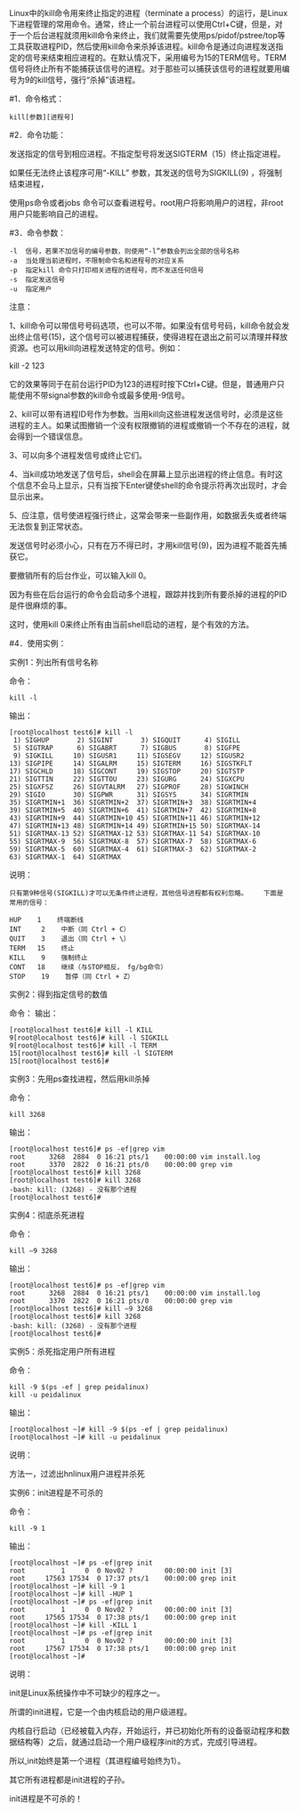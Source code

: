 Linux中的kill命令用来终止指定的进程（terminate a process）的运行，是Linux下进程管理的常用命令。通常，终止一个前台进程可以使用Ctrl+C键，但是，对于一个后台进程就须用kill命令来终止，我们就需要先使用ps/pidof/pstree/top等工具获取进程PID，然后使用kill命令来杀掉该进程。kill命令是通过向进程发送指定的信号来结束相应进程的。在默认情况下，采用编号为15的TERM信号。TERM信号将终止所有不能捕获该信号的进程。对于那些可以捕获该信号的进程就要用编号为9的kill信号，强行“杀掉”该进程。 

#1．命令格式：

    kill[参数][进程号]

#2．命令功能：

发送指定的信号到相应进程。不指定型号将发送SIGTERM（15）终止指定进程。

如果任无法终止该程序可用“-KILL” 参数，其发送的信号为SIGKILL(9) ，将强制结束进程，

使用ps命令或者jobs 命令可以查看进程号。root用户将影响用户的进程，非root用户只能影响自己的进程。

#3．命令参数：

    -l  信号，若果不加信号的编号参数，则使用“-l”参数会列出全部的信号名称
    -a  当处理当前进程时，不限制命令名和进程号的对应关系
    -p  指定kill 命令只打印相关进程的进程号，而不发送任何信号
    -s  指定发送信号
    -u  指定用户 

注意：

1、kill命令可以带信号号码选项，也可以不带。如果没有信号号码，kill命令就会发出终止信号(15)，这个信号可以被进程捕获，使得进程在退出之前可以清理并释放资源。也可以用kill向进程发送特定的信号。例如：

kill -2 123

它的效果等同于在前台运行PID为123的进程时按下Ctrl+C键。但是，普通用户只能使用不带signal参数的kill命令或最多使用-9信号。

2、kill可以带有进程ID号作为参数。当用kill向这些进程发送信号时，必须是这些进程的主人。如果试图撤销一个没有权限撤销的进程或撤销一个不存在的进程，就会得到一个错误信息。

3、可以向多个进程发信号或终止它们。

4、当kill成功地发送了信号后，shell会在屏幕上显示出进程的终止信息。有时这个信息不会马上显示，只有当按下Enter键使shell的命令提示符再次出现时，才会显示出来。

5、应注意，信号使进程强行终止，这常会带来一些副作用，如数据丢失或者终端无法恢复到正常状态。

发送信号时必须小心，只有在万不得已时，才用kill信号(9)，因为进程不能首先捕获它。

要撤销所有的后台作业，可以输入kill 0。

因为有些在后台运行的命令会启动多个进程，跟踪并找到所有要杀掉的进程的PID是件很麻烦的事。

这时，使用kill 0来终止所有由当前shell启动的进程，是个有效的方法。

#4．使用实例：

实例1：列出所有信号名称

命令：

    kill -l

输出：

    [root@localhost test6]# kill -l
     1) SIGHUP       2) SIGINT       3) SIGQUIT      4) SIGILL
     5) SIGTRAP      6) SIGABRT      7) SIGBUS       8) SIGFPE
     9) SIGKILL     10) SIGUSR1     11) SIGSEGV     12) SIGUSR2
    13) SIGPIPE     14) SIGALRM     15) SIGTERM     16) SIGSTKFLT
    17) SIGCHLD     18) SIGCONT     19) SIGSTOP     20) SIGTSTP
    21) SIGTTIN     22) SIGTTOU     23) SIGURG      24) SIGXCPU
    25) SIGXFSZ     26) SIGVTALRM   27) SIGPROF     28) SIGWINCH
    29) SIGIO       30) SIGPWR      31) SIGSYS      34) SIGRTMIN
    35) SIGRTMIN+1  36) SIGRTMIN+2  37) SIGRTMIN+3  38) SIGRTMIN+4
    39) SIGRTMIN+5  40) SIGRTMIN+6  41) SIGRTMIN+7  42) SIGRTMIN+8
    43) SIGRTMIN+9  44) SIGRTMIN+10 45) SIGRTMIN+11 46) SIGRTMIN+12
    47) SIGRTMIN+13 48) SIGRTMIN+14 49) SIGRTMIN+15 50) SIGRTMAX-14
    51) SIGRTMAX-13 52) SIGRTMAX-12 53) SIGRTMAX-11 54) SIGRTMAX-10
    55) SIGRTMAX-9  56) SIGRTMAX-8  57) SIGRTMAX-7  58) SIGRTMAX-6
    59) SIGRTMAX-5  60) SIGRTMAX-4  61) SIGRTMAX-3  62) SIGRTMAX-2
    63) SIGRTMAX-1  64) SIGRTMAX

说明：

    只有第9种信号(SIGKILL)才可以无条件终止进程，其他信号进程都有权利忽略。	下面是常用的信号：

    HUP    1    终端断线
    INT     2    中断（同 Ctrl + C）
    QUIT    3    退出（同 Ctrl + \）
    TERM   15    终止
    KILL    9    强制终止
    CONT   18    继续（与STOP相反， fg/bg命令）
    STOP    19    暂停（同 Ctrl + Z）

实例2：得到指定信号的数值

命令：
输出：

    [root@localhost test6]# kill -l KILL
    9[root@localhost test6]# kill -l SIGKILL
    9[root@localhost test6]# kill -l TERM
    15[root@localhost test6]# kill -l SIGTERM
    15[root@localhost test6]#

实例3：先用ps查找进程，然后用kill杀掉

命令：

    kill 3268

输出：

    [root@localhost test6]# ps -ef|grep vim 
    root      3268  2884  0 16:21 pts/1    00:00:00 vim install.log
    root      3370  2822  0 16:21 pts/0    00:00:00 grep vim
    [root@localhost test6]# kill 3268 
    [root@localhost test6]# kill 3268 
    -bash: kill: (3268) - 没有那个进程
    [root@localhost test6]#

实例4：彻底杀死进程

命令：

    kill –9 3268 

输出：

    [root@localhost test6]# ps -ef|grep vim 
    root      3268  2884  0 16:21 pts/1    00:00:00 vim install.log
    root      3370  2822  0 16:21 pts/0    00:00:00 grep vim
    [root@localhost test6]# kill –9 3268 
    [root@localhost test6]# kill 3268 
    -bash: kill: (3268) - 没有那个进程
    [root@localhost test6]#

实例5：杀死指定用户所有进程

命令：

    kill -9 $(ps -ef | grep peidalinux)
    kill -u peidalinux

输出：

    [root@localhost ~]# kill -9 $(ps -ef | grep peidalinux) 
    [root@localhost ~]# kill -u peidalinux

说明：

方法一，过滤出hnlinux用户进程并杀死

实例6：init进程是不可杀的

命令：

    kill -9 1

输出：

    [root@localhost ~]# ps -ef|grep init
    root         1     0  0 Nov02 ?        00:00:00 init [3]                  
    root     17563 17534  0 17:37 pts/1    00:00:00 grep init
    [root@localhost ~]# kill -9 1
    [root@localhost ~]# kill -HUP 1
    [root@localhost ~]# ps -ef|grep init
    root         1     0  0 Nov02 ?        00:00:00 init [3]                  
    root     17565 17534  0 17:38 pts/1    00:00:00 grep init
    [root@localhost ~]# kill -KILL 1
    [root@localhost ~]# ps -ef|grep init
    root         1     0  0 Nov02 ?        00:00:00 init [3]                  
    root     17567 17534  0 17:38 pts/1    00:00:00 grep init
    [root@localhost ~]#

说明：

init是Linux系统操作中不可缺少的程序之一。

所谓的init进程，它是一个由内核启动的用户级进程。

内核自行启动（已经被载入内存，开始运行，并已初始化所有的设备驱动程序和数据结构等）之后，就通过启动一个用户级程序init的方式，完成引导进程。

所以,init始终是第一个进程（其进程编号始终为1）。 

其它所有进程都是init进程的子孙。

init进程是不可杀的！
